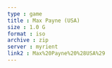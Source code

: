 ```yaml
---
type : game
title : Max Payne (USA)
size : 1.0 G
format : iso
archive : zip
server : myrient
link2 : Max%20Payne%20%28USA%29
---
```

